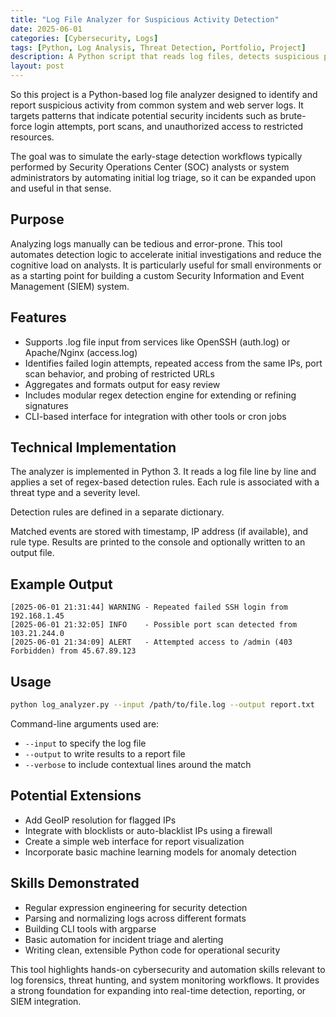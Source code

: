 ```yaml
---
title: "Log File Analyzer for Suspicious Activity Detection"
date: 2025-06-01 
categories: [Cybersecurity, Logs]
tags: [Python, Log Analysis, Threat Detection, Portfolio, Project]
description: A Python script that reads log files, detects suspicious patterns such as failed logins and access violations, and reports potential threats for security analysis.
layout: post
---
```


So this project is a Python-based log file analyzer designed to identify and report suspicious activity from common system and web server logs. It targets patterns that indicate potential security incidents such as brute-force login attempts, port scans, and unauthorized access to restricted resources.

The goal was to simulate the early-stage detection workflows typically performed by Security Operations Center (SOC) analysts or system administrators by automating initial log triage, so it can be expanded upon and useful in that sense.

## Purpose

Analyzing logs manually can be tedious and error-prone. This tool automates detection logic to accelerate initial investigations and reduce the cognitive load on analysts. It is particularly useful for small environments or as a starting point for building a custom Security Information and Event Management (SIEM) system.

## Features

- Supports .log file input from services like OpenSSH (auth.log) or Apache/Nginx (access.log)
- Identifies failed login attempts, repeated access from the same IPs, port scan behavior, and probing of restricted URLs
- Aggregates and formats output for easy review
- Includes modular regex detection engine for extending or refining signatures
- CLI-based interface for integration with other tools or cron jobs

## Technical Implementation

The analyzer is implemented in Python 3. It reads a log file line by line and applies a set of regex-based detection rules. Each rule is associated with a threat type and a severity level.

Detection rules are defined in a separate dictionary.

Matched events are stored with timestamp, IP address (if available), and rule type. Results are printed to the console and optionally written to an output file.

## Example Output

```
[2025-06-01 21:31:44] WARNING - Repeated failed SSH login from 192.168.1.45
[2025-06-01 21:32:05] INFO    - Possible port scan detected from 103.21.244.0
[2025-06-01 21:34:09] ALERT   - Attempted access to /admin (403 Forbidden) from 45.67.89.123
```

## Usage

```bash
python log_analyzer.py --input /path/to/file.log --output report.txt
```

Command-line arguments used are:

* `--input` to specify the log file
* `--output` to write results to a report file
* `--verbose` to include contextual lines around the match

## Potential Extensions

* Add GeoIP resolution for flagged IPs
* Integrate with blocklists or auto-blacklist IPs using a firewall
* Create a simple web interface for report visualization
* Incorporate basic machine learning models for anomaly detection

## Skills Demonstrated

* Regular expression engineering for security detection
* Parsing and normalizing logs across different formats
* Building CLI tools with argparse
* Basic automation for incident triage and alerting
* Writing clean, extensible Python code for operational security

This tool highlights hands-on cybersecurity and automation skills relevant to log forensics, threat hunting, and system monitoring workflows. It provides a strong foundation for expanding into real-time detection, reporting, or SIEM integration.
